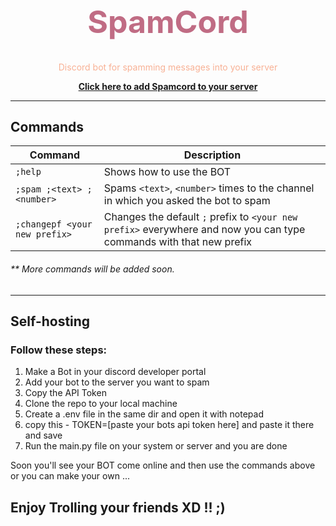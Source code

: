 <div align="center">
  <h1 style="color:#C06C84;font-size:50px;"><b>SpamCord</b></h1>
  <p style="color:#F8B195">Discord bot for spamming messages into your server</p>
  <a href="https://discord.com/api/oauth2/authorize?client_id=756482124428738571&permissions=482368&redirect_uri=https%3A%2F%2Fgoogle.com&scope=bot"><b>Click here to add Spamcord to your server</b></a>
</div>

---

## Commands

| Command | Description |
|-|-|
| `;help` | Shows how to use the BOT |
| `;spam ;<text> ;<number>` | Spams `<text>`, `<number>` times to the channel in which you asked the bot to spam |
| `;changepf <your new prefix>` | Changes the default `;` prefix to `<your new prefix>` everywhere and now you can type commands with that new prefix |

###### **\** More commands will be added soon.

---

## Self-hosting

### Follow these steps:
 
 1. Make a Bot in your discord developer portal
 2. Add your bot to the server you want to spam
 3. Copy the API Token
 4. Clone the repo to your local machine
 5. Create a .env file in the same dir and open it with notepad
 6. copy this -  TOKEN=[paste your bots api token here]  and paste it there and save
 7. Run the main.py file on your system or server and you are done
 
 Soon you'll see your BOT come online and then use the commands above or you can make your own ...
 
## Enjoy Trolling your friends XD !! ;)  
